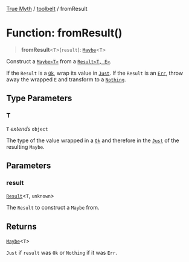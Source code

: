 [True Myth](../../index.md) / [toolbelt](../index.md) / fromResult

# Function: fromResult()

> **fromResult**\<`T`\>(`result`): [`Maybe`](../../maybe/classes/Maybe.md)\<`T`\>

Construct a [`Maybe<T>`](../../maybe/classes/Maybe.md) from a
[`Result<T, E>`](../../result/classes/Result.md).

If the `Result` is a [`Ok`](../../result/interfaces/Ok.md), wrap its value in [`Just`](../../maybe/interfaces/Just.md). If the `Result` is an [`Err`](../../result/interfaces/Err.md), throw
away the wrapped `E` and transform to a [`Nothing`](../../maybe/interfaces/Nothing.md).

## Type Parameters

### T

`T` *extends* `object`

The type of the value wrapped in a [`Ok`](../../result/interfaces/Ok.md) and
  therefore in the [`Just`](../../maybe/interfaces/Just.md) of the resulting `Maybe`.

## Parameters

### result

[`Result`](../../result/classes/Result.md)\<`T`, `unknown`\>

The `Result` to construct a `Maybe` from.

## Returns

[`Maybe`](../../maybe/classes/Maybe.md)\<`T`\>

`Just` if `result` was `Ok` or `Nothing` if it was `Err`.
